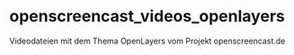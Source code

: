 # openscreencast_videos_openlayers
Videodateien mit dem Thema OpenLayers vom Projekt openscreencast.de
